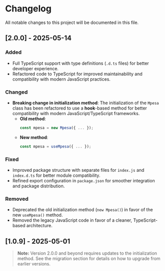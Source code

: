 # Changelog

All notable changes to this project will be documented in this file.

## [2.0.0] - 2025-05-14

### Added

- Full TypeScript support with type definitions (`.d.ts` files) for better developer experience.
- Refactored code to TypeScript for improved maintainability and compatibility with modern JavaScript practices.

### Changed

- **Breaking change in initialization method**: The initialization of the `Mpesa` class has been refactored to use a **hook**-based method for better compatibility with modern JavaScript/TypeScript frameworks.
  - **Old method**:
    ```js
    const mpesa = new Mpesa({ ... });
    ```
  - **New method**:
    ```js
    const mpesa = useMpesa({ ... });
    ```

### Fixed

- Improved package structure with separate files for `index.js` and `index.d.ts` for better module compatibility.
- Refined export configuration in `package.json` for smoother integration and package distribution.

### Removed

- Deprecated the old initialization method (`new Mpesa()`) in favor of the new `useMpesa()` method.
- Removed the legacy JavaScript code in favor of a cleaner, TypeScript-based architecture.

## [1.0.9] - 2025-05-01

> **Note:** Version 2.0.0 and beyond requires updates to the initialization method. See the migration section for details on how to upgrade from earlier versions.

